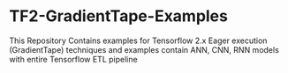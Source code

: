 # TF2-GradientTape-Examples
This Repository Contains examples for Tensorflow 2.x Eager execution (GradientTape) techniques and examples contain ANN, CNN, RNN models with entire Tensorflow ETL pipeline 
